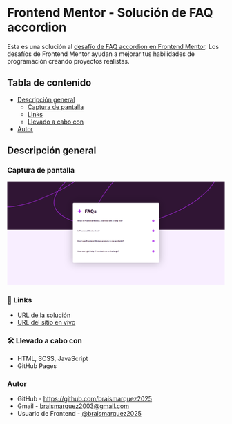 # Frontend Mentor - Solución de FAQ accordion

Esta es una solución al [desafío de FAQ accordion en Frontend Mentor](https://www.frontendmentor.io/learning-paths/introduction-to-web-accessibility-mXu-9PHVsd/steps/68473d9a81440b1be56ee939/challenge/start). Los desafíos de Frontend Mentor ayudan a mejorar tus habilidades de programación creando proyectos realistas.

## Tabla de contenido

- [Descripción general](#descripcion-general)
  - [Captura de pantalla](#captura-de-pantalla)
  - [Links](#links)
  - [Llevado a cabo con](#llevado-a-cabo-con)
- [Autor](#autor)


## Descripción general


### Captura de pantalla
![](./images/FAQ-accordion-07-27-2025_08_55_PM.png)


### 🔗 Links
- [URL de la solución]()
- [URL del sitio en vivo](https://braismarquez2025.github.io/social-links-profile-main/)


### 🛠 Llevado a cabo con
- HTML, SCSS, JavaScript
- GitHub Pages


### Autor 
- GitHub - https://github.com/braismarquez2025
- Gmail - braismarquez2003@gmail.com
- Usuario de Frontend - [@braismarquez2025](https://www.frontendmentor.io/profile/braismarquez2025)




